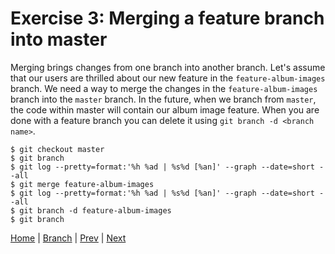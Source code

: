 # Exercise 3:  Merging a feature branch into master

Merging brings changes from one branch into another branch.
Let's assume that our users are thrilled about our new feature in the `feature-album-images` branch.  We need a way to merge the changes in the `feature-album-images` branch into the `master` branch.  In the future, when we branch from `master`, the code within master will contain our album image feature.  When you are done with a feature branch you can delete it using `git branch -d <branch name>`.

```
$ git checkout master
$ git branch
$ git log --pretty=format:'%h %ad | %s%d [%an]' --graph --date=short --all
$ git merge feature-album-images
$ git log --pretty=format:'%h %ad | %s%d [%an]' --graph --date=short --all
$ git branch -d feature-album-images
$ git branch
```


[Home](/) | [Branch](/branch/)  |  [Prev](/branch/2)  |  [Next](/branch/4)
